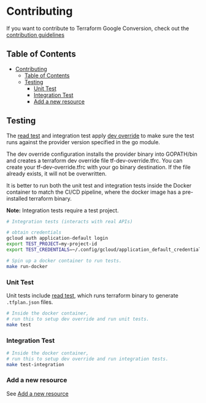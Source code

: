 # Contributing

If you want to contribute to Terraform Google Conversion, check out the
[contribution guidelines](../../CONTRIBUTING.md)

## Table of Contents

- [Contributing](#contributing)
  - [Table of Contents](#table-of-contents)
  - [Testing](#testing)
    - [Unit Test](#unit-test)
    - [Integration Test](#integration-test)
    - [Add a new resource](#add-a-new-resource)

## Testing

The [read test](../../tfplan2cai/test/read_test.go) and integration test apply
[dev override](https://googlecloudplatform.github.io/magic-modules/develop/run-tests/#optional-test-manually)
to make sure the test runs against the provider version specified in the go
module.

The dev override configuration installs the provider binary into GOPATH/bin and
creates a terraform dev override file tf-dev-override.tfrc. You can create your
tf-dev-override.tfrc with your go binary destination. If the file already
exists, it will not be overwritten.

It is better to run both the unit test and integration tests inside the Docker
container to match the CI/CD pipeline, where the docker image has a
pre-installed terraform binary.

**Note:** Integration tests require a test project.

```bash
# Integration tests (interacts with real APIs)

# obtain credentials
gcloud auth application-default login
export TEST_PROJECT=my-project-id
export TEST_CREDENTIALS=~/.config/gcloud/application_default_credentials.json

# Spin up a docker container to run tests.
make run-docker
```

### Unit Test

Unit tests include [read test](../../tfplan2cai/test/read_test.go), which runs
terraform binary to generate `.tfplan.json` files.

```bash
# Inside the docker container,
# run this to setup dev override and run unit tests.
make test
```

### Integration Test

```bash
# Inside the docker container,
# run this to setup dev override and run integration tests.
make test-integration
```

### Add a new resource

See [Add a new resource](./add_new_resource.md)

